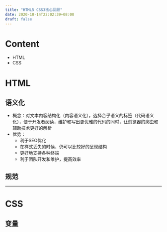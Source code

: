 ```yaml
---
title: "HTML5 CSS3核心回顾"
date: 2020-10-14T22:02:39+08:00
draft: false
---
```

# Content
- HTML
- CSS
# HTML
## 语义化
- 概念：对⽂本内容结构化（内容语义化），选择合乎语义的标签（代码语义化），便于开发者阅读，维护和写出更优雅的代码的同时，让浏览器的爬⾍和辅助技术更好的解析
- 优势：
   + 利于SEO优化
   + 在样式丢失的时候，仍可以⽐较好的呈现结构
   + 更好地⽀持各种终端
   + 利于团队开发和维护，提⾼效率
## 规范
---
# CSS
## 变量


